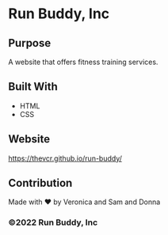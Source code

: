 # Run Buddy, Inc

## Purpose
A website that offers fitness training services.

## Built With
* HTML
* CSS

## Website
https://thevcr.github.io/run-buddy/

## Contribution
Made with ❤️ by Veronica and Sam and Donna

### ©️2022 Run Buddy, Inc 
